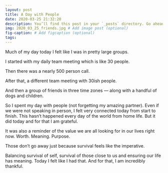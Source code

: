 ```yaml
---
layout: post
title: A Day with People
date: 2020-03-25 21:32:20
description: You’ll find this post in your `_posts` directory. Go ahead and edit it and re-build the site to see your changes. # Add post description (optional)
img: 2020_03_25_friends.jpg # Add image post (optional)
fig-caption: # Add figcaption (optional)
tags:
---
```


Much of my day today I felt like I was in pretty large groups.

I started with my daily team meeting which is like 30 people.

Then there was a nearly 500 person call.

After that, a different team meeting with 30ish people.

And then a group of friends in three time zones — along with a handful of dogs and children.

So I spent my day with people (not forgetting my amazing partner). Even if we were not speaking in person, I felt very connected today from start to finish. This hasn’t happened every day of the world from home life. But it did today and for that I am grateful.

It was also a reminder of the value we are all looking for in our lives right now. Worth. Meaning. Purpose.

Those don’t go away just because survival feels like the imperative.

Balancing survival of self, survival of those close to us and ensuring our life has meaning. Today I felt like I had that. And for that, I am incredibly thankful.
